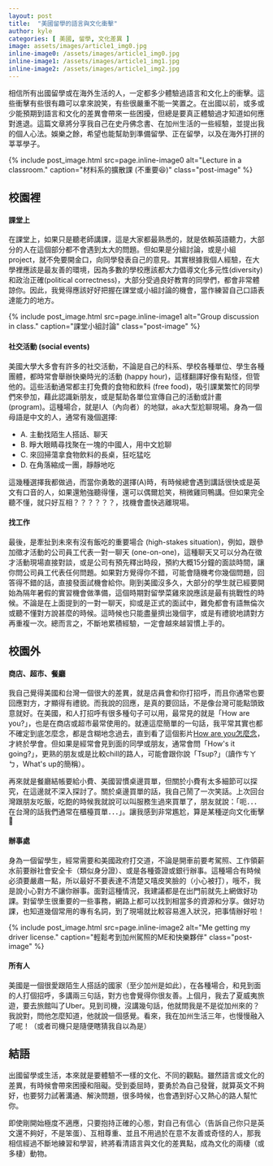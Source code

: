 ```yaml
---
layout: post
title:  "美國留學的語言與文化衝擊"
author: kyle
categories: [ 美國, 留學, 文化差異 ]
image: assets/images/article1_img0.jpg
inline-image0: /assets/images/article1_img0.jpg
inline-image1: /assets/images/article1_img1.jpg
inline-image2: /assets/images/article1_img2.jpg
---
```


相信所有出國留學或在海外生活的人，一定都多少體驗過語言和文化上的衝擊。這些衝擊有些很有趣可以拿來說笑，有些很嚴重不能一笑置之。在出國以前，或多或少能預期到語言和文化的差異會帶來一些困擾，但總是要真正體驗過才知道如何應對進退。這篇文章將分享我自己在史丹佛念書、在加州生活的一些經驗，並提出我的個人心法。娛樂之餘，希望也能幫助到準備留學、正在留學，以及在海外打拼的莘莘學子。

{% include post_image.html src=page.inline-image0 alt="Lecture in a classroom." caption="材料系的擴散課 (不重要😆)" class="post-image" %}

## 校園裡
#### 課堂上
在課堂上，如果只是聽老師講課，這是大家都最熟悉的，就是依賴英語聽力，大部分的人在這個部分都不會遇到太大的問題。但如果是分組討論，或是小組project，就不免要開金口，向同學發表自己的意見。其實根據我個人經驗，在大學裡應該是最友善的環境，因為多數的學校應該都大力倡導文化多元性(diversity)和政治正確(political correctness)，大部分受過良好教育的同學們，都會非常體諒你。因此，我覺得應該好好把握在課堂或小組討論的機會，當作練習自己口語表達能力的地方。

{% include post_image.html src=page.inline-image1 alt="Group discussion in class." caption="課堂小組討論" class="post-image" %}

#### 社交活動 (social events)
美國大學大多會有許多的社交活動，不論是自己的科系、學校各種單位、學生各種團體，都時常會舉辦快樂時光的活動 (happy hour)，這樣翻譯好像有點怪，但管他的。這些活動通常都主打免費的食物和飲料 (free food)，吸引課業繁忙的同學們來參加，藉此認識新朋友，或是幫助各單位宣傳自己的活動或計畫 (program)。這種場合，就是I人（內向者）的地獄，aka大型尬聊現場。身為一個母語是中文的人，通常有幾個選擇:

+ A. 主動找陌生人搭話、聊天
+ B. 睜大眼睛尋找聚在一塊的中國人，用中文尬聊
+ C. 來回掃蕩拿食物飲料的長桌，狂吃猛吃
+ D. 在角落縮成一團，靜靜地吃

這幾種選擇我都做過，而當你勇敢的選擇(A)時，有時候總會遇到講話很快或是英文有口音的人，如果還勉強聽得懂，還可以偶爾尬笑，稍微雞同鴨講。但如果完全聽不懂，就只好互相？？？？？？，找機會盡快逃離現場。

#### 找工作
最後，是牽扯到未來有沒有飯吃的重要場合 (high-stakes situation)，例如，跟參加徵才活動的公司員工代表一對一聊天 (one-on-one)，這種聊天又可以分為在徵才活動現場直接對談，或是公司有預先釋出時段，預約大概15分鐘的面談時間，讓你問公司員工代表任何問題。如果對方覺得你不錯，可能會隨機考你幾個問題，回答得不錯的話，直接發面試機會給你。剛到美國沒多久，大部分的學生就已經要開始為隔年暑假的實習機會做準備，這個時期對留學菜雞來說應該是最有挑戰性的時候。不論是在上面提到的一對一聊天，抑或是正式的面試中，難免都會有語無倫次或聽不懂對方說甚麼的時候。這時候也只能盡量擠出幾個字，或是有禮貌地請對方再重複一次。總而言之，不斷地累積經驗，一定會越來越習慣上手的。

## 校園外
#### 商店、超市、餐廳
我自己覺得美國和台灣一個很大的差異，就是店員會和你打招呼，而且你通常也要回應對方，才顯得有禮貌。而我說的回應，是真的要回話，不是像台灣可能點頭致意就好。在美國，和人打招呼有很多種句子可以用，最常見的就是「How are you?」，也是在商店或超市最常使用的。就連這麼簡單的一句話，我平常其實也都不確定到底怎麼念，都是含糊地念過去，直到看了這個影片[How are you怎麼念](https://www.youtube.com/watch?v=fWB8Dbel4i8)，才終於學會。但如果是經常會見到面的同學或朋友，通常會問「How's it going?」，更熟的朋友或是比較chill的路人，可能會跟你說「Tsup?」（讀作ㄘㄚㄅ，What's up的簡稱）。

再來就是餐廳結帳要給小費、美國習慣桌邊買單，但關於小費有太多細節可以探究，在這邊就不深入探討了。關於桌邊買單的話，我自己鬧了一次笑話。上次回台灣跟朋友吃飯，吃飽的時候我就說可以叫服務生過來買單了，朋友就說：「呃．．．在台灣的話我們通常在櫃檯買單．．．」。讓我感到非常尷尬，算是某種逆向文化衝擊 🙂

#### 辦事處
身為一個留學生，經常需要和美國政府打交道，不論是開車前要考駕照、工作領薪水前要辦社會安全卡（類似身分證）、或是各種簽證或銀行辦事。這種場合有時候必須要嚴肅一點，所以最好不要表達不清楚又嘻皮笑臉的（小心被打），哦不，我是說小心對方不讓你辦事。面對這種情況，我建議都是在出門前就先上網做好功課。對留學生很重要的一些事務，網路上都可以找到相當多的資源和分享。做好功課，也知道幾個常用的專有名詞，到了現場就比較容易進入狀況，把事情辦好啦！

{% include post_image.html src=page.inline-image2 alt="Me getting my driver license." caption="輕鬆考到加州駕照的ME和快樂夥伴" class="post-image" %}

#### 所有人
美國是一個很愛跟陌生人搭話的國家（至少加州是如此），在各種場合，和見到面的人打個招呼，多講兩三句話，對方也會覺得你很友善。上個月，我去了夏威夷旅遊，要去旅館叫了Uber。見到司機，沒講幾句話，他就問我是不是從加州來的？我說對，問他怎麼知道，他就說一個感覺。看來，我在加州生活三年，也慢慢融入了呢！（或者司機只是隨便瞎猜我自以為是）

## 結語
出國留學或生活，本來就是要體驗不一樣的文化、不同的觀點。雖然語言或文化的差異，有時候會帶來困擾和阻礙。受到委屈時，要勇於為自己發聲，就算英文不夠好，也要努力試著溝通、解決問題，很多時候，也會遇到好心又熱心的路人幫忙你。

即使剛開始極度不適應，只要抱持正確的心態，對自己有信心（告訴自己你只是英文還不夠好，不是笨蛋）、互相尊重、並且不用過於在意不友善或奇怪的人，那我相信經過不斷地練習和學習，終將看清語言與文化的差異點，成為文化的兩棲（或多棲）動物。

